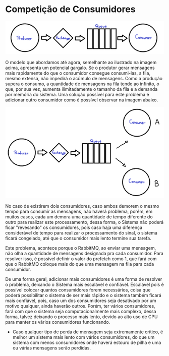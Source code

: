 # Competição de Consumidores

![goiaba](img1.png)

O modelo que abordamos até agora, semelhante ao ilustrado na imagem acima, apresenta um potencial gargalo. Se o
produtor gerar mensagens mais rapidamente do que o consumidor consegue consumi-las, a fila, mesmo extensa, não impedirá
o
acúmulo de mensagens. Como a produção supera o consumo, a quantidade de mensagens na fila tende ao infinito, o que, por
sua vez, aumenta ilimitadamente o tamanho da fila e a demanda por memória do sistema. Uma solução possível para este
problema é adicionar outro consumidor como é possível observar na imagem abaixo.

![goiaba](img2.png)

No caso de existirem dois consumidores, caso ambos demorem o mesmo tempo para consumir as mensagens, não haverá
problema,
porém, em muitos casos, cada um demora uma quantidade de tempo diferente do outro para realizar este processamento,
dessa forma, o Sistema não poderá ficar "revesando" os consumidores, pois caso haja uma diferença considerável de tempo
para realizar o processamento do sinal, o sistema ficará congelado, até que o consumidor mais lento termine sua tarefa.

Este problema, acontece porque o RabbitMQ, ao enviar uma mensagem, não olha a quantidade de mensagens designada pra cada
consumidor.
Para resolver isso, é possível definir o valor do prefetch como 1, que fará com que o RabbitMQ coloque mais do que uma
mensagem na fila para cada consumidor.

De uma forma geral, adicionar mais consumidores é uma forma de resolver o problema, deixando o Sistema mais escalável e
confiável. Escalável pois é possível colocar quantos consumidores forem necessários, coisa que poderá possibilitar o
sistema de ser mais rápido e o sistema também ficará mais confiável, pois, caso um dos consumidores seja desativado por
um motivo qualquer, ainda haverão outros. Porém, ter vários consumidores, fará com que o sistema seja computacionalmente
mais complexo, dessa forma, talvez deixando o processo mais lento, devido ao alto uso de CPU para manter os vários
consumidores funcionando.

* Caso qualquer tipo de perda de mensagem seja extremamente crítico, é melhor um sistema mais lento com vários
  consumidores, do que um sistema com menos consumidores onde haverá estouro de pilha e uma ou várias mensagens serão
  perdidas. 

